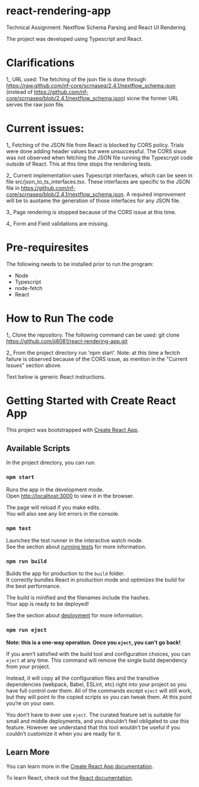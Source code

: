 # react-rendering-app
Technical Assignment: Nextflow Schema Parsing and React UI Rendering

The project was developed using Typescript and React.

# Clarifications

1_ URL used: The fetching of the json file is done through https://raw.github.com/nf-core/scrnaseq/2.4.1/nextflow_schema.json (instead of https://github.com/nf-core/scrnaseq/blob/2.4.1/nextflow_schema.json) sicne the former URL serves the raw json file.

# Current issues:

1_ Fetching of the JSON file from React is blocked by CORS policy. Trials were done adding header values but were unsuccessful. The CORS sisue was not observed when fetching the JSON file running the Typescrypt code outside of React. This at this time stops the rendering tests.

2_ Current implementation uses Typescript interfaces, which can be seen in file src/json_to_ts_interfaces.tsx. These interfaces are specific to the JSON file in https://github.com/nf-core/scrnaseq/blob/2.4.1/nextflow_schema.json. A required improvement will be to auotame the generation of those interfaces for any JSON file.

3_ Page rendering is stopped because of the CORS issue at this time.

4_ Form and Field validations are missing. 

# Pre-requiresites

The following needs to be installed prior to run the program:

- Node
- Typescript
- node-fetch
- React

# How to Run The code

1_ Clone the repository. The following command can be used:
   git clone https://github.com/jj8081/react-rendering-app.git

2_ From the project directory run 'npm start'. Note: at this time a fectch failure is observed because of the CORS issue, as mention in the "Current Issues" section above.


Text below is generic React instructions.
  
# Getting Started with Create React App

This project was bootstrapped with [Create React App](https://github.com/facebook/create-react-app).

## Available Scripts

In the project directory, you can run:

### `npm start`

Runs the app in the development mode.\
Open [http://localhost:3000](http://localhost:3000) to view it in the browser.

The page will reload if you make edits.\
You will also see any lint errors in the console.

### `npm test`

Launches the test runner in the interactive watch mode.\
See the section about [running tests](https://facebook.github.io/create-react-app/docs/running-tests) for more information.

### `npm run build`

Builds the app for production to the `build` folder.\
It correctly bundles React in production mode and optimizes the build for the best performance.

The build is minified and the filenames include the hashes.\
Your app is ready to be deployed!

See the section about [deployment](https://facebook.github.io/create-react-app/docs/deployment) for more information.

### `npm run eject`

**Note: this is a one-way operation. Once you `eject`, you can’t go back!**

If you aren’t satisfied with the build tool and configuration choices, you can `eject` at any time. This command will remove the single build dependency from your project.

Instead, it will copy all the configuration files and the transitive dependencies (webpack, Babel, ESLint, etc) right into your project so you have full control over them. All of the commands except `eject` will still work, but they will point to the copied scripts so you can tweak them. At this point you’re on your own.

You don’t have to ever use `eject`. The curated feature set is suitable for small and middle deployments, and you shouldn’t feel obligated to use this feature. However we understand that this tool wouldn’t be useful if you couldn’t customize it when you are ready for it.

## Learn More

You can learn more in the [Create React App documentation](https://facebook.github.io/create-react-app/docs/getting-started).

To learn React, check out the [React documentation](https://reactjs.org/).

